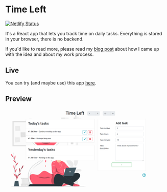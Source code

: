 # Time Left

[![Netlify Status](https://api.netlify.com/api/v1/badges/c7d7f20f-fcfc-4d3d-8783-280c57158ae0/deploy-status)](https://app.netlify.com/sites/time-left/deploys)

It's a React app that lets you track time on daily tasks. Everything is stored in your browser, there is no backend.

If you'd like to read more, please read my [blog post](https://dev.to/c_v_ya/simple-react-app-to-track-time-2il7) about how I came up with the idea and about my work process.

## Live

You can try (and maybe use) this app [here](https://time-left.netlify.app/).

## Preview

![Preview of the app](https://github.com/c-v-ya/time-left/blob/master/screenshots/app.png?raw=true "Preview of the app")
